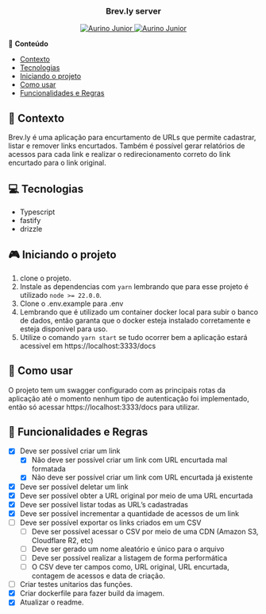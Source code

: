 <div align="center">
   <h3>Brev.ly server</h3>
</div>

<p align="center">
   <a href="https://www.instagram.com/aurigod97/">
      <img alt="Aurino Junior" src="https://img.shields.io/badge/-aurigod97-0390fc?style=flat&logo=Instagram&logoColor=white&color=blue" />
   </a>
    <a href="https://www.linkedin.com/in/aurino-junior-7718a4158/">
      <img alt="Aurino Junior" src="https://img.shields.io/badge/-Aurino%20Junior-0390fc?style=flat&logo=Linkedin&logoColor=white&color=blue" />
   </a>
</p>

📍 **Conteúdo**

- [Contexto](#blue_book-contexto)
- [Tecnologias](#computer-tecnologias)
- [Iniciando o projeto](#video_game-iniciando-o-projeto)
- [Como usar](#beers-como-usar)
- [Funcionalidades e Regras](#page_with_curl-funcionalidades-e-regras)

## :blue_book: Contexto

Brev.ly é uma aplicação para encurtamento de URLs que permite cadastrar, listar e remover links encurtados. Também é possível gerar relatórios de acessos para cada link e realizar o redirecionamento correto do link encurtado para o link original.

## :computer: Tecnologias

- Typescript
- fastify
- drizzle


## :video_game: Iniciando o projeto

1. clone o projeto.
2. Instale as dependencias com `yarn` lembrando que para esse projeto é utilizado `node >= 22.0.0`.
3. Clone o .env.example para .env
4. Lembrando que é utilizado um container docker local para subir o banco de dados, então garanta que o docker esteja instalado corretamente e esteja disponivel para uso.
5. Utilize o comando `yarn start` se tudo ocorrer bem a aplicação estará acessivel em https://localhost:3333/docs

## :beers: Como usar

O projeto tem um swagger configurado com as principais rotas da aplicação até o momento nenhum tipo de autenticação foi implementado, então só acessar https://localhost:3333/docs para utilizar.


## :page_with_curl: Funcionalidades e Regras

- [x]  Deve ser possível criar um link
    - [x]  Não deve ser possível criar um link com URL encurtada mal formatada
    - [x]  Não deve ser possível criar um link com URL encurtada já existente
- [x]  Deve ser possível deletar um link
- [x]  Deve ser possível obter a URL original por meio de uma URL encurtada
- [x]  Deve ser possível listar todas as URL’s cadastradas
- [x]  Deve ser possível incrementar a quantidade de acessos de um link
- [ ]  Deve ser possível exportar os links criados em um CSV
    - [ ]  Deve ser possível acessar o CSV por meio de uma CDN (Amazon S3, Cloudflare R2, etc)
    - [ ]  Deve ser gerado um nome aleatório e único para o arquivo
    - [ ]  Deve ser possível realizar a listagem de forma performática
    - [ ]  O CSV deve ter campos como, URL original, URL encurtada, contagem de acessos e data de criação.
- [ ] Criar testes unitarios das funções.
- [x] Criar dockerfile para fazer build da imagem.
- [x] Atualizar o readme.
